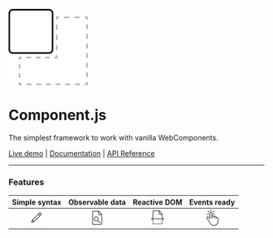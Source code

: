 ![Component.js][0]

# Component.js

The simplest framework to work with vanilla WebComponents.

[Live demo][1] | [Documentation][2] | [API Reference][3]

---

### Features

| Simple syntax | Observable data | Reactive DOM | Events ready |
|:----:|:----:|:----:|:----:|
| ![easy][4] | ![easy][5] | ![easy][6] | ![easy][7] |


[0]: assets/logo.png

[1]: #

[2]: DOCS.md

[3]: REFERENCE.md

[4]: assets/easy.png

[5]: assets/observable.png

[6]: assets/reactive.png

[7]: assets/click.png